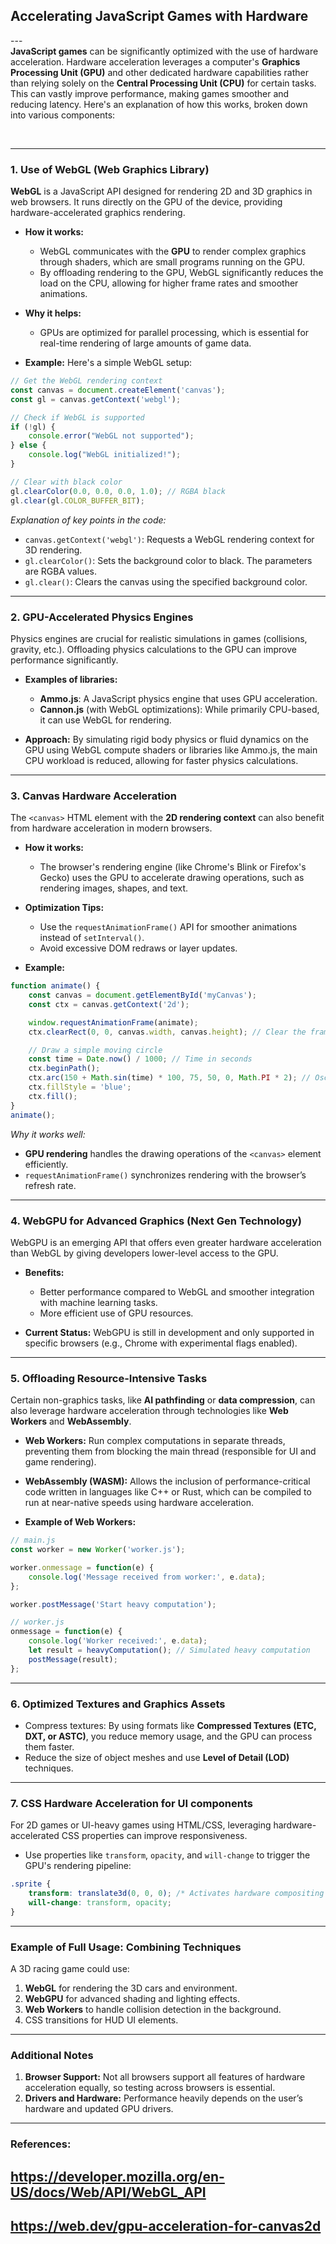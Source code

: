 ## Accelerating JavaScript Games with Hardware<br>
---<br>
**JavaScript games** can be significantly optimized with the use of hardware acceleration. Hardware acceleration leverages a computer's **Graphics Processing Unit (GPU)** and other dedicated hardware capabilities rather than relying solely on the **Central Processing Unit (CPU)** for certain tasks. This can vastly improve performance, making games smoother and reducing latency. Here's an explanation of how this works, broken down into various components:<br>

<br>

---
### 1. **Use of WebGL (Web Graphics Library)**<br>
**WebGL** is a JavaScript API designed for rendering 2D and 3D graphics in web browsers. It runs directly on the GPU of the device, providing hardware-accelerated graphics rendering.<br>

- **How it works:**
  - WebGL communicates with the **GPU** to render complex graphics through shaders, which are small programs running on the GPU.
  - By offloading rendering to the GPU, WebGL significantly reduces the load on the CPU, allowing for higher frame rates and smoother animations.

- **Why it helps:**
  - GPUs are optimized for parallel processing, which is essential for real-time rendering of large amounts of game data.

- **Example:** Here's a simple WebGL setup:
```javascript
// Get the WebGL rendering context
const canvas = document.createElement('canvas');
const gl = canvas.getContext('webgl');

// Check if WebGL is supported
if (!gl) {
    console.error("WebGL not supported");
} else {
    console.log("WebGL initialized!");
}

// Clear with black color
gl.clearColor(0.0, 0.0, 0.0, 1.0); // RGBA black
gl.clear(gl.COLOR_BUFFER_BIT);
```

*Explanation of key points in the code:*<br>
- `canvas.getContext('webgl')`: Requests a WebGL rendering context for 3D rendering.
- `gl.clearColor()`: Sets the background color to black. The parameters are RGBA values.
- `gl.clear()`: Clears the canvas using the specified background color.

---
### 2. **GPU-Accelerated Physics Engines**
Physics engines are crucial for realistic simulations in games (collisions, gravity, etc.). Offloading physics calculations to the GPU can improve performance significantly.

- **Examples of libraries:**
  - **Ammo.js**: A JavaScript physics engine that uses GPU acceleration.
  - **Cannon.js** (with WebGL optimizations): While primarily CPU-based, it can use WebGL for rendering.

- **Approach:** By simulating rigid body physics or fluid dynamics on the GPU using WebGL compute shaders or libraries like Ammo.js, the main CPU workload is reduced, allowing for faster physics calculations.

---
### 3. **Canvas Hardware Acceleration**
The `<canvas>` HTML element with the **2D rendering context** can also benefit from hardware acceleration in modern browsers.

- **How it works:**
  - The browser's rendering engine (like Chrome's Blink or Firefox's Gecko) uses the GPU to accelerate drawing operations, such as rendering images, shapes, and text.

- **Optimization Tips:**
  - Use the `requestAnimationFrame()` API for smoother animations instead of `setInterval()`.
  - Avoid excessive DOM redraws or layer updates.

- **Example:**
```javascript
function animate() {
    const canvas = document.getElementById('myCanvas');
    const ctx = canvas.getContext('2d');

    window.requestAnimationFrame(animate);
    ctx.clearRect(0, 0, canvas.width, canvas.height); // Clear the frame

    // Draw a simple moving circle
    const time = Date.now() / 1000; // Time in seconds
    ctx.beginPath();
    ctx.arc(150 + Math.sin(time) * 100, 75, 50, 0, Math.PI * 2); // Oscillating circle
    ctx.fillStyle = 'blue';
    ctx.fill();
}
animate();
```
*Why it works well:*<br>
- **GPU rendering** handles the drawing operations of the `<canvas>` element efficiently.
- `requestAnimationFrame()` synchronizes rendering with the browser’s refresh rate.

---
### 4. **WebGPU for Advanced Graphics (Next Gen Technology)**
WebGPU is an emerging API that offers even greater hardware acceleration than WebGL by giving developers lower-level access to the GPU.

- **Benefits:**
  - Better performance compared to WebGL and smoother integration with machine learning tasks.
  - More efficient use of GPU resources.

- **Current Status:** WebGPU is still in development and only supported in specific browsers (e.g., Chrome with experimental flags enabled).

---
### 5. **Offloading Resource-Intensive Tasks**
Certain non-graphics tasks, like **AI pathfinding** or **data compression**, can also leverage hardware acceleration through technologies like **Web Workers** and **WebAssembly**.

- **Web Workers:** Run complex computations in separate threads, preventing them from blocking the main thread (responsible for UI and game rendering).
- **WebAssembly (WASM):** Allows the inclusion of performance-critical code written in languages like C++ or Rust, which can be compiled to run at near-native speeds using hardware acceleration.

- **Example of Web Workers:**
```javascript
// main.js
const worker = new Worker('worker.js');

worker.onmessage = function(e) {
    console.log('Message received from worker:', e.data);
};

worker.postMessage('Start heavy computation');

// worker.js
onmessage = function(e) {
    console.log('Worker received:', e.data);
    let result = heavyComputation(); // Simulated heavy computation
    postMessage(result);
};
```

---
### 6. **Optimized Textures and Graphics Assets**
- Compress textures: By using formats like **Compressed Textures (ETC, DXT, or ASTC)**, you reduce memory usage, and the GPU can process them faster.
- Reduce the size of object meshes and use **Level of Detail (LOD)** techniques.

---
### 7. **CSS Hardware Acceleration for UI components**
For 2D games or UI-heavy games using HTML/CSS, leveraging hardware-accelerated CSS properties can improve responsiveness.

- Use properties like `transform`, `opacity`, and `will-change` to trigger the GPU's rendering pipeline:
```css
.sprite {
    transform: translate3d(0, 0, 0); /* Activates hardware compositing */
    will-change: transform, opacity;
}
```

---
### Example of Full Usage: Combining Techniques
A 3D racing game could use:
1. **WebGL** for rendering the 3D cars and environment.
2. **WebGPU** for advanced shading and lighting effects.
3. **Web Workers** to handle collision detection in the background.
4. CSS transitions for HUD UI elements.

---
### Additional Notes
1. **Browser Support:** Not all browsers support all features of hardware acceleration equally, so testing across browsers is essential.
2. **Drivers and Hardware:** Performance heavily depends on the user’s hardware and updated GPU drivers.

---
### References:
## https://developer.mozilla.org/en-US/docs/Web/API/WebGL_API ##
## https://web.dev/gpu-acceleration-for-canvas2d ##